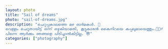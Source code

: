 ```yaml
---		
layout: photo
title: "Sail of dreams"
photo: "sail-of-dreams.jpg"
description: "ചെറുപ്പകാലത്തെ മഴ ഓർമകൾ. 🥰
വെള്ളം ചെറുതായിട്ട് ഒന്ന് ഒഴുകിയാമതി, കൂട്ടുകാരൻ കൈനിറയെ കപ്പലുമായെത്തും.💁🏼‍♂️
പിന്നെ ആർക്കും ഞങ്ങളെ പിടിച്ചാൽകിട്ടില്ല. 😎"
categories: ["photography"]
---
```

